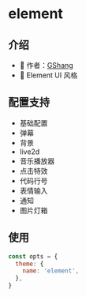 # element

<Screenshot 
    desktop="待上传..."
    pad="待上传..."
    phone="待上传..."
/>


## 介绍

- 👔 作者：[GShang](https://www.cnblogs.com/gshang/)
- 🎨 Element UI 风格

## 配置支持

- 基础配置
- 弹幕
- 背景
- live2d
- 音乐播放器
- 点击特效
- 代码行号
- 表情输入
- 通知
- 图片灯箱

## 使用


```js
const opts = {
  theme: {
    name: 'element',
  },
}
```
